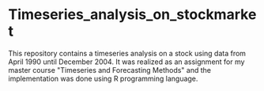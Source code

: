 # Timeseries_analysis_on_stockmarket
This repository contains a timeseries analysis on a stock using data from April 1990 until December 2004. It was realized as an assignment for my master course "Timeseries and Forecasting Methods" and the implementation was done using R programming language. 
